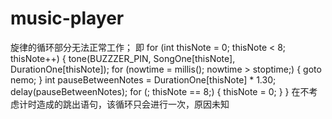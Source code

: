 # music-player
旋律的循环部分无法正常工作；
即
for (int thisNote = 0; thisNote < 8; thisNote++)
    {
      tone(BUZZZER_PIN, SongOne[thisNote], DurationOne[thisNote]);
      for (nowtime = millis(); nowtime > stoptime;)
      {
        goto nemo;
      }
      int pauseBetweenNotes = DurationOne[thisNote] * 1.30;
      delay(pauseBetweenNotes);
      for (; thisNote == 8;)
      {
        thisNote = 0;
      }
    }
在不考虑计时造成的跳出语句，该循环只会进行一次，原因未知

